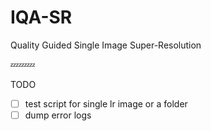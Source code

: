 # IQA-SR
Quality Guided Single Image Super-Resolution

:zzz::zzz::zzz:

TODO

- [ ] test script for single lr image or a folder
- [ ] dump error logs
